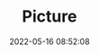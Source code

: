 ---
weight: 1
images:
- /images/edited/29.jpeg
title: Picture
date: 2022-05-16 08:52:08
tags: [luminarneo,work,ilce7m3,person,people]
---